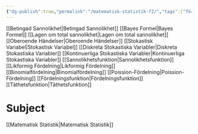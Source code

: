 ```yaml
---
{"dg-publish":true,"permalink":"/matematisk-statistik-f2/","tags":["föreläsning","matematiskstatistik"]}
---
```



[[Betingad Sannolikhet\|Betingad Sannolikhet]]
[[Bayes Formel\|Bayes Formel]]
[[Lagen om total sannolikhet\|Lagen om total sannolikhet]]
[[Oberoende Händelser\|Oberoende Händelser]]
[[Stokastisk Variabel\|Stokastisk Variabel]]
[[Diskreta Stokastiska Variabler\|Diskreta Stokastiska Variabler]]
[[Kontinuerliga Stokastiska Variabler\|Kontinuerliga Stokastiska Variabler]]
[[Sannolikhetsfunktion\|Sannolikhetsfunktion]]
[[Likformig Fördelning\|Likformig Fördelning]]
[[Binomialfördelning\|Binomialfördelning]]
[[Poission-Fördelning\|Poission-Fördelning]]
[[Fördelningsfunktion\|Fördelningsfunktion]]
[[Täthetsfunktion\|Täthetsfunktion]]


# Subject
[[Matematisk Statistik\|Matematisk Statistik]]
